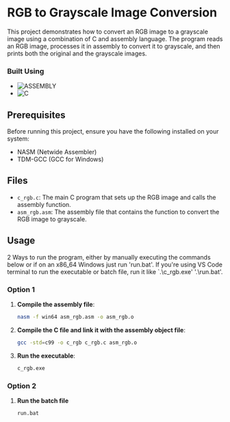 # RGB to Grayscale Image Conversion

This project demonstrates how to convert an RGB image to a grayscale image using a combination of C and assembly language. The program reads an RGB image, processes it in assembly to convert it to grayscale, and then prints both the original and the grayscale images.

### Built Using
* ![ASSEMBLY](https://img.shields.io/badge/_-ASM-6E4C13.svg?style=for-the-badge)
* ![C](https://img.shields.io/badge/_-C-555555.svg?style=for-the-badge)

## Prerequisites

Before running this project, ensure you have the following installed on your system:
- NASM (Netwide Assembler)
- TDM-GCC (GCC for Windows)

## Files

- `c_rgb.c`: The main C program that sets up the RGB image and calls the assembly function.
- `asm_rgb.asm`: The assembly file that contains the function to convert the RGB image to grayscale.

## Usage
2 Ways to run the program, either by manually executing the commands below or if on an x86_64 Windows just run 'run.bat'. If you're using VS Code terminal to run the executable or batch file, run it like `.\c_rgb.exe' '.\run.bat'.

### Option 1
1. **Compile the assembly file**:
    ```bash
    nasm -f win64 asm_rgb.asm -o asm_rgb.o
    ```

2. **Compile the C file and link it with the assembly object file**:
    ```bash
    gcc -std=c99 -o c_rgb c_rgb.c asm_rgb.o
    ```

3. **Run the executable**:
    ```bash
    c_rgb.exe
    ```

### Option 2
1. **Run the batch file**
    ```bash
    run.bat
    ```
